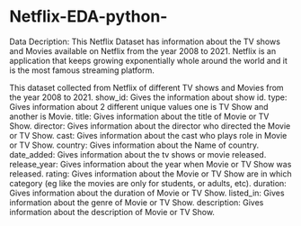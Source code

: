 # Netflix-EDA-python-

Data Decription:
This Netflix Dataset has information about the TV shows and Movies available on Netflix from the year 2008 to 2021. Netflix is an application that keeps growing exponentially whole around the world and it is the most famous streaming platform.

This dataset collected from Netflix of different TV shows and Movies from the year 2008 to 2021.
show_id: Gives the information about show id.
type: Gives information about 2 different unique values one is TV Show and another is Movie.
title: Gives information about the title of Movie or TV Show.
director: Gives information about the director who directed the Movie or TV Show.
cast: Gives information about the cast who plays role in Movie or TV Show.
country: Gives information about the Name of country.
date_added: Gives information about the tv shows or movie released.
release_year: Gives information about the year when Movie or TV Show was released.
rating: Gives information about the Movie or TV Show are in which category (eg like the movies are only for students, or adults, etc).
duration: Gives information about the duration of Movie or TV Show.
listed_in: Gives information about the genre of Movie or TV Show.
description: Gives information about the description of Movie or TV Show.

